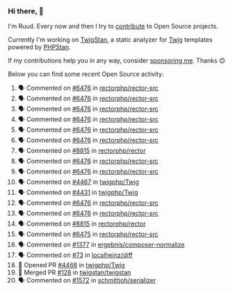 ### Hi there, 👋

I'm Ruud. Every now and then I try to [contribute](https://github.com/pulls?q=+is%3Apr+author%3Aruudk+archived%3Afalse+is%3Apublic+) to Open Source projects.

Currently I'm working on [TwigStan](https://github.com/twigstan), a static analyzer for [Twig](https://twig.symfony.com/) templates powered by [PHPStan](https://phpstan.org/).

If my contributions help you in any way, consider [sponsoring me](https://github.com/sponsors/ruudk). Thanks 😊

Below you can find some recent Open Source activity:

<!--START_SECTION:activity-->
1. 🗣 Commented on [#6476](https://github.com/rectorphp/rector-src/pull/6476#issuecomment-2495401142) in [rectorphp/rector-src](https://github.com/rectorphp/rector-src)
2. 🗣 Commented on [#6476](https://github.com/rectorphp/rector-src/pull/6476#issuecomment-2495400920) in [rectorphp/rector-src](https://github.com/rectorphp/rector-src)
3. 🗣 Commented on [#6476](https://github.com/rectorphp/rector-src/pull/6476#issuecomment-2495400323) in [rectorphp/rector-src](https://github.com/rectorphp/rector-src)
4. 🗣 Commented on [#6476](https://github.com/rectorphp/rector-src/pull/6476#issuecomment-2495398218) in [rectorphp/rector-src](https://github.com/rectorphp/rector-src)
5. 🗣 Commented on [#6476](https://github.com/rectorphp/rector-src/pull/6476#issuecomment-2495398085) in [rectorphp/rector-src](https://github.com/rectorphp/rector-src)
6. 🗣 Commented on [#6476](https://github.com/rectorphp/rector-src/pull/6476#issuecomment-2495397259) in [rectorphp/rector-src](https://github.com/rectorphp/rector-src)
7. 🗣 Commented on [#8815](https://github.com/rectorphp/rector/issues/8815#issuecomment-2495395892) in [rectorphp/rector](https://github.com/rectorphp/rector)
8. 🗣 Commented on [#6476](https://github.com/rectorphp/rector-src/pull/6476#issuecomment-2495394417) in [rectorphp/rector-src](https://github.com/rectorphp/rector-src)
9. 🗣 Commented on [#6476](https://github.com/rectorphp/rector-src/pull/6476#issuecomment-2495392910) in [rectorphp/rector-src](https://github.com/rectorphp/rector-src)
10. 🗣 Commented on [#4467](https://github.com/twigphp/Twig/pull/4467#issuecomment-2495391245) in [twigphp/Twig](https://github.com/twigphp/Twig)
11. 🗣 Commented on [#4431](https://github.com/twigphp/Twig/pull/4431#issuecomment-2495390872) in [twigphp/Twig](https://github.com/twigphp/Twig)
12. 🗣 Commented on [#6476](https://github.com/rectorphp/rector-src/pull/6476#issuecomment-2495389937) in [rectorphp/rector-src](https://github.com/rectorphp/rector-src)
13. 🗣 Commented on [#6476](https://github.com/rectorphp/rector-src/pull/6476#issuecomment-2495389729) in [rectorphp/rector-src](https://github.com/rectorphp/rector-src)
14. 🗣 Commented on [#8815](https://github.com/rectorphp/rector/issues/8815#issuecomment-2495378045) in [rectorphp/rector](https://github.com/rectorphp/rector)
15. 🗣 Commented on [#6475](https://github.com/rectorphp/rector-src/pull/6475#issuecomment-2494530419) in [rectorphp/rector-src](https://github.com/rectorphp/rector-src)
16. 🗣 Commented on [#1377](https://github.com/ergebnis/composer-normalize/pull/1377#issuecomment-2494515646) in [ergebnis/composer-normalize](https://github.com/ergebnis/composer-normalize)
17. 🗣 Commented on [#73](https://github.com/localheinz/diff/pull/73#issuecomment-2494515226) in [localheinz/diff](https://github.com/localheinz/diff)
18. 💪 Opened PR [#4468](https://github.com/twigphp/Twig/pull/4468) in [twigphp/Twig](https://github.com/twigphp/Twig)
19. 🎉 Merged PR [#128](https://github.com/twigstan/twigstan/pull/128) in [twigstan/twigstan](https://github.com/twigstan/twigstan)
20. 🗣 Commented on [#1572](https://github.com/schmittjoh/serializer/pull/1572#issuecomment-2494471888) in [schmittjoh/serializer](https://github.com/schmittjoh/serializer)
<!--END_SECTION:activity-->
